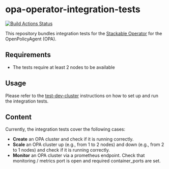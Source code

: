 # opa-operator-integration-tests

[![Build Actions Status](https://ci.stackable.tech/job/OPA%20Operator%20Integration%20Tests/badge/icon?subject=Integration%20Tests)](https://ci.stackable.tech/job/OPA%20Operator%20Integration%20Tests)

This repository bundles integration tests for the [Stackable Operator](https://github.com/stackabletech/opa-operator) for the OpenPolicyAgent (OPA).

## Requirements

- The tests require at least 2 nodes to be available

## Usage

Please refer to the [test-dev-cluster](https://github.com/stackabletech/test-dev-cluster) instructions on how to set up and run the integration tests.

## Content

Currently, the integration tests cover the following cases:

- **Create** an OPA cluster and check if it is running correctly.
- **Scale** an OPA cluster up (e.g., from 1 to 2 nodes) and down (e.g., from 2 to 1 nodes) and check if it is running correctly.
- **Monitor** an OPA cluster via a prometheus endpoint. Check that monitoring / metrics port is open and required container_ports are set.